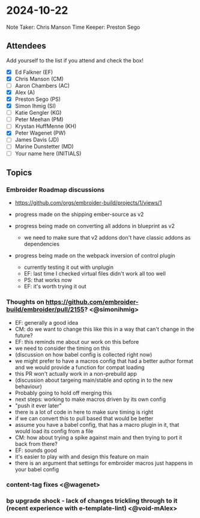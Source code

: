 # 2024-10-22

Note Taker: Chris Manson
Time Keeper: Preston Sego

## Attendees

Add yourself to the list if you attend and check the box!

- [x] Ed Falkner (EF)
- [x] Chris Manson (CM)
- [ ] Aaron Chambers (AC)
- [x] Alex (A)
- [x] Preston Sego (PS)
- [x] Simon Ihmig (SI)
- [ ] Katie Gengler (KG)
- [ ] Peter Meehan (PM)
- [ ] Krystan HuffMenne (KH)
- [x] Peter Wagenet (PW)
- [ ] James Davis (JD)
- [ ] Marine Dunstetter (MD)
- [ ] Your name here (INITIALS)

## Topics

### Embroider Roadmap discussions

- https://github.com/orgs/embroider-build/projects/1/views/1

- progress made on the shipping ember-source as v2
- progress being made on converting all addons in blueprint as v2
  - we need to make sure that v2 addons don't have classic addons as dependencies
- progress being made on the webpack inversion of control plugin
  - currently testing it out with unplugin
  - EF: last time I checked virtual files didn't work all too well
  - PS: that works now
  - EF: it's worth trying it out

### Thoughts on https://github.com/embroider-build/embroider/pull/2155? <@simonihmig>

- EF: generally a good idea
- CM: do we want to change this like this in a way that can't change in the future?
- EF: this reminds me about our work on this before
- we need to consider the timing on this
- (discussion on how babel config is collected right now)
- we might prefer to have a macros config that had a better author format and we would provide a function for compat loading
- this PR won't actually work in a non-prebuild app
- (discussion about targeing main/stable and opting in to the new behaviour)
- Probably going to hold off merging this
- next steps: working to make macros driven by its own config
- "push it ever later" 
- there is a lot of code in here to make sure timing is right
- if we can convert this to pull based that would be better
- assume you have a babel config, that has a macro plugin in it, that would load its config from a file
- CM: how about trying a spike against main and then trying to port it back from there?
- EF: sounds good
- it's easier to play with and design this feature on main
- there is an argument that settings for embroider macros just happens in your babel config

### content-tag fixes <@wagenet>

### bp upgrade shock - lack of changes trickling through to it (recent experience with e-template-lint) <@void-mAlex>


